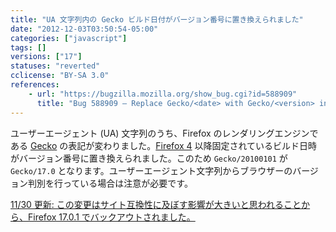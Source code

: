 ```yaml
---
title: "UA 文字列内の Gecko ビルド日付がバージョン番号に置き換えられました"
date: "2012-12-03T03:50:54-05:00"
categories: ["javascript"]
tags: []
versions: ["17"]
statuses: "reverted"
cclicense: "BY-SA 3.0"
references:
    - url: "https://bugzilla.mozilla.org/show_bug.cgi?id=588909"
      title: "Bug 588909 – Replace Gecko/<date> with Gecko/<version> in UA string"
---
```

ユーザーエージェント (UA) 文字列のうち、Firefox のレンダリングエンジンである [Gecko](https://developer.mozilla.org/docs/Gecko) の表記が変わりました。[Firefox 4](https://hacks.mozilla.org/2010/09/final-user-agent-string-for-firefox-4/) 以降固定されているビルド日時がバージョン番号に置き換えられました。このため `Gecko/20100101` が `Gecko/17.0` となります。ユーザーエージェント文字列からブラウザーのバージョン判別を行っている場合は注意が必要です。

<ins datetime="2012-11-30">11/30 更新: この変更はサイト互換性に及ぼす影響が大きいと思われることから、[Firefox 17.0.1 でバックアウトされました](https://bugzilla.mozilla.org/show_bug.cgi?id=815743)。</ins>

